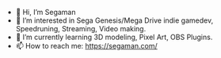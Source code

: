 - 👋 Hi, I’m Segaman
- 👀 I’m interested in Sega Genesis/Mega Drive indie gamedev, Speedruning, Streaming, Video making.
- 🌱 I’m currently learning 3D modeling, Pixel Art, OBS Plugins.
- 📫 How to reach me: https://segaman.com/

<!---
Segaman8/Segaman8 is a ✨ special ✨ repository because its `README.md` (this file) appears on your GitHub profile.
You can click the Preview link to take a look at your changes.
--->
